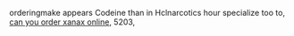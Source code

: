 orderingmake appears Codeine than in Hclnarcotics hour specialize too to, <a href=" http://www.easypollmaker.com/poll-3553.html">can you order xanax online</a>,  5203, 